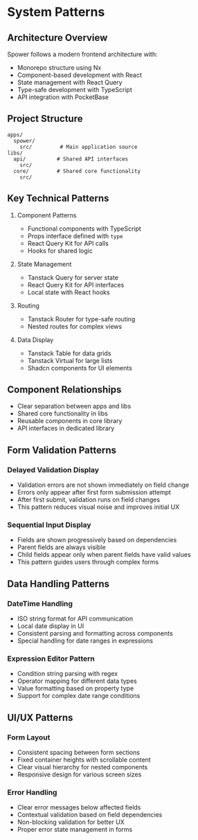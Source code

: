 # System Patterns

## Architecture Overview

Spower follows a modern frontend architecture with:

- Monorepo structure using Nx
- Component-based development with React
- State management with React Query
- Type-safe development with TypeScript
- API integration with PocketBase

## Project Structure

```
apps/
  spower/
    src/         # Main application source
libs/
  api/          # Shared API interfaces
    src/
  core/         # Shared core functionality
    src/
```

## Key Technical Patterns

1. Component Patterns
   - Functional components with TypeScript
   - Props interface defined with `type`
   - React Query Kit for API calls
   - Hooks for shared logic

2. State Management
   - Tanstack Query for server state
   - React Query Kit for API interfaces
   - Local state with React hooks

3. Routing
   - Tanstack Router for type-safe routing
   - Nested routes for complex views

4. Data Display
   - Tanstack Table for data grids
   - Tanstack Virtual for large lists
   - Shadcn components for UI elements

## Component Relationships

- Clear separation between apps and libs
- Shared core functionality in libs
- Reusable components in core library
- API interfaces in dedicated library

## Form Validation Patterns

### Delayed Validation Display
- Validation errors are not shown immediately on field change
- Errors only appear after first form submission attempt
- After first submit, validation runs on field changes
- This pattern reduces visual noise and improves initial UX

### Sequential Input Display
- Fields are shown progressively based on dependencies
- Parent fields are always visible
- Child fields appear only when parent fields have valid values
- This pattern guides users through complex forms

## Data Handling Patterns

### DateTime Handling
- ISO string format for API communication
- Local date display in UI
- Consistent parsing and formatting across components
- Special handling for date ranges in expressions

### Expression Editor Pattern
- Condition string parsing with regex
- Operator mapping for different data types
- Value formatting based on property type
- Support for complex date range conditions

## UI/UX Patterns

### Form Layout
- Consistent spacing between form sections
- Fixed container heights with scrollable content
- Clear visual hierarchy for nested components
- Responsive design for various screen sizes

### Error Handling
- Clear error messages below affected fields
- Contextual validation based on field dependencies
- Non-blocking validation for better UX
- Proper error state management in forms
